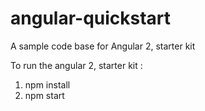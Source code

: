 # angular-quickstart
A sample code base for Angular 2, starter kit

To run the angular 2, starter kit : 
1. npm install
2. npm start
